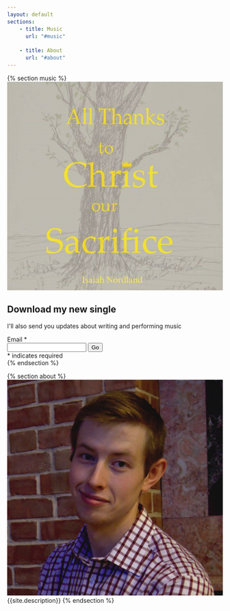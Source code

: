```yaml
---
layout: default
sections:
    - title: Music
      url: "#music"

    - title: About
      url: "#about"
---
```


{% section music %}
<img src="assets/img/all-thanks-to-christ.jpg">
<h2>Download my new single</h2>
<p class="lead"> I'll also send you updates about writing and performing music</p>
<!-- Begin MailChimp Signup Form -->
<div id="mc_embed_signup">
 <form action="//NordlandMusic.us16.list-manage.com/subscribe/post?u=2c7fe8dd2ab9ff8df83928456&amp;id=b02fcd21c1" method="post" id="mc-embedded-subscribe-form" name="mc-embedded-subscribe-form" class="validate" target="_blank" novalidate="">
  <div id="mc_embed_signup_scroll">
    <div class="form-group">
        <label for="mce-EMAIL">Email <span class="asterisk">*</span></label>
        <div class="input-group">
            <input value="" name="EMAIL" class="required email form-control" id="mce-EMAIL" type="email">
            <span class="input-group-btn"><input value="Go" name="subscribe" id="mc-embedded-subscribe" class="btn btn-default" type="submit"></span>
        </div>
    </div>
    <div class="indicates-required"><span class="asterisk">*</span> indicates required</div>
    <div id="mce-responses" class="clear">
        <div class="response" id="mce-error-response" style="display:none"></div>
        <div class="response" id="mce-success-response" style="display:none"></div>
    </div>    <!-- real people should not fill this in and expect good things - do not remove this or risk form bot signups-->
    <div style="position: absolute; left: -5000px;" aria-hidden="true">
        <input name="b_2c7fe8dd2ab9ff8df83928456_b02fcd21c1" tabindex="-1" value="" type="text">
    </div>
  </div>
 </form>
</div>
<!--End mc_embed_signup-->
{% endsection %}

{% section about %}
    <img src="assets/img/bio_portrait.png">
    {{site.description}}
{% endsection %}

